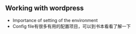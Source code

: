 ## Working with wordpress

* Importance of setting of the environment
* Config file有很多有用的配置项目，可以到书本看看了解一下